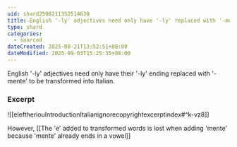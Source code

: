 ```yaml
---
uid: shard2508211352514630
title: English '-ly' adjectives need only have '-ly' replaced with '-mente' to transform to Italian
type: shard
categories:
  - sourced
dateCreated: 2025-08-21T13:52:51+08:00
dateModified: 2025-09-03T15:25:35+08:00
---
```

English '-ly' adjectives need only have their '-ly' ending replaced with '-mente' to be transformed into Italian.

### Excerpt
![[eleftheriouIntroductionItalianignorecopyrightexcerptindex#^k-vz8]]


However, [[The 'e' added to transformed words is lost when adding 'mente' because 'mente' already ends in a vowel]]